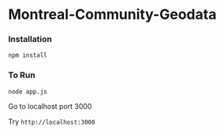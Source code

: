 # Montreal-Community-Geodata

### Installation

```
npm install
```

### To Run

```
node app.js
```

Go to localhost port 3000

Try `http://localhost:3000`
